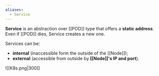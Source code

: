 ```yaml
---
aliases:
  - Service
---
```

**Service** is an abstraction over [[POD]] type that offers a **static address**. Even if [[POD]] dies, Service creates a new one.

Services can be:
- **internal** (inaccessible form the outside of the [[Node]]);
- **external** (accessible from outside by **[[Node]]'s IP and port**).

![[K8s.png|300]]